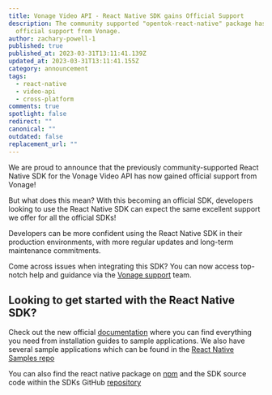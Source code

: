 ```yaml
---
title: Vonage Video API - React Native SDK gains Official Support
description: The community supported "opentok-react-native" package has gained
  official support from Vonage.
author: zachary-powell-1
published: true
published_at: 2023-03-31T13:11:41.139Z
updated_at: 2023-03-31T13:11:41.155Z
category: announcement
tags:
  - react-native
  - video-api
  - cross-platform
comments: true
spotlight: false
redirect: ""
canonical: ""
outdated: false
replacement_url: ""
---
```

W﻿e are proud to announce that the previously community-supported React Native SDK for the Vonage Video API has now gained official support from Vonage!

B﻿ut what does this mean? With this becoming an official SDK, developers looking to use the React Native SDK can expect the same excellent support we offer for all the official SDKs!

Developers can be more confident using the React Native SDK in their production environments, with more regular updates and long-term maintenance commitments.

Come across issues when integrating this SDK? You can now access top-notch help and guidance via the [Vonage support](https://api.support.vonage.com/hc/en-us) team.

## Looking to get started with the React Native SDK?

Check out the new official [documentation](https://www.tokbox.com/developer/sdks/react-native/) where you can find everything you need from installation guides to sample applications. We also have several sample applications which can be found in the [React Native Samples repo](https://github.com/opentok/opentok-react-native-samples)

Y﻿ou can also find the react native package on [npm](https://www.npmjs.com/package/opentok-react-native) and the SDK source code within the SDKs GitHub [repository](https://github.com/opentok/opentok-react-native)
